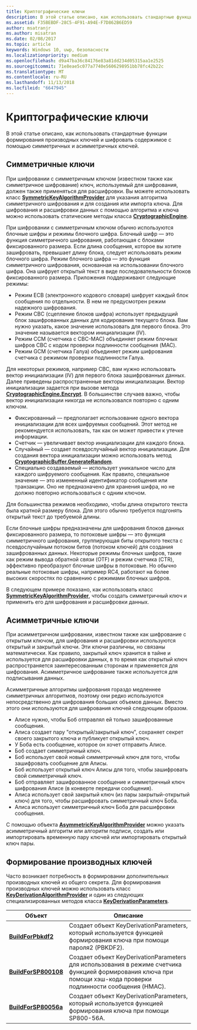 ```yaml
---
title: Криптографические ключи
description: В этой статье описано, как использовать стандартные функции формирования производных ключей и шифровать содержимое с помощью симметричных и асимметричных ключей.
ms.assetid: F35BEBDF-28C5-4F91-A94E-F7D862B6ED59
author: msatranjr
ms.author: misatran
ms.date: 02/08/2017
ms.topic: article
keywords: Windows 10, uwp, безопасности
ms.localizationpriority: medium
ms.openlocfilehash: d9a47ba36c84176e83a81dd234d05315aa1e2525
ms.sourcegitcommit: 71e8eae5c077a7740e5606298951bb78fc42b22c
ms.translationtype: MT
ms.contentlocale: ru-RU
ms.lasthandoff: 11/13/2018
ms.locfileid: "6647945"
---
```

# <a name="cryptographic-keys"></a>Криптографические ключи




В этой статье описано, как использовать стандартные функции формирования производных ключей и шифровать содержимое с помощью симметричных и асимметричных ключей. 

## <a name="symmetric-keys"></a>Симметричные ключи


При шифровании с симметричным ключом (известном также как симметричное шифрование) ключ, используемый для шифрования, должен также применяться для расшифровки. Вы можете использовать класс [**SymmetricKeyAlgorithmProvider**](https://msdn.microsoft.com/library/windows/apps/br241537) для указания алгоритма симметричного шифрования и для создания или импорта ключа. Для шифрования и расшифровки данных с помощью алгоритма и ключа можно использовать статические методы класса [**CryptographicEngine**](https://msdn.microsoft.com/library/windows/apps/br241490).

При шифровании с симметричным ключом обычно используются блочные шифры и режимы блочного шифра. Блочный шифр — это функция симметричного шифрования, работающая с блоками фиксированного размера. Если длина сообщения, которое вы хотите зашифровать, превышает длину блока, следует использовать режим блочного шифра. Режим блочного шифра — это функция симметричного шифрования, основанная на использовании блочного шифра. Она шифрует открытый текст в виде последовательности блоков фиксированного размера. Приложения поддерживают следующие режимы:

-   Режим ECB (электронного кодового словаря) шифрует каждый блок сообщения по отдельности. В нем не предусмотрен режим надежного шифрования.
-   Режим CBC (сцепление блоков шифра) использует предыдущий блок зашифрованных данных для кодирования текущего блока. Вам нужно указать, какое значение использовать для первого блока. Это значение называется вектором инициализации (IV).
-   Режим CCM (счетчика с CBC-MAC) объединяет режим блочных шифров CBC с кодом проверки подлинности сообщения (MAC).
-   Режим	GCM (счетчика Галуа) объединяет режим шифрования счетчика с режимом проверки подлинности Галуа.

Для некоторых режимов, например CBC, вам нужно использовать вектор инициализации (IV) для первого блока зашифрованных данных. Далее приведены распространенные векторы инициализации. Вектор инициализации задается при вызове метода [**CryptographicEngine.Encrypt**](https://msdn.microsoft.com/library/windows/apps/br241494). В большинстве случаев важно, чтобы вектор инициализации никогда не использовался повторно с одним ключом.

-   Фиксированный — предполагает использование одного вектора инициализации для всех шифруемых сообщений. Этот метод не рекомендуется использовать, так как он может привести к утечке информации.
-   Счетчик — увеличивает вектор инициализации для каждого блока.
-   Случайный — создает псевдослучайный вектор инициализации. Для создания вектора инициализации можно использовать метод [**CryptographicBuffer.GenerateRandom**](https://msdn.microsoft.com/library/windows/apps/br241392).
-   Специально создаваемый — использует уникальное число для каждого шифруемого сообщения. Как правило, специальное значение — это измененный идентификатор сообщения или транзакции. Оно не предназначено для хранения шифра, но не должно повторно использоваться с одним ключом.

Для большинства режимов необходимо, чтобы длина открытого текста была кратной размеру блока. Для этого обычно требуется подгонять открытый текст до требуемой длины.

Если блочные шифры предназначены для шифрования блоков данных фиксированного размера, то потоковые шифры — это функция симметричного шифрования, группирующая биты открытого текста с псевдослучайным потоком битов (потоком ключей) для создания зашифрованных данных. Некоторые режимы блочных шифров, такие как режим вывода обратной связи (OTF) и режим счетчика (CTR), эффективно преобразуют блочные шифры в потоковые. Но обычно реальные потоковые шифры, например RC4, работают на более высоких скоростях по сравнению с режимами блочных шифров.

В следующем примере показано, как использовать класс [**SymmetricKeyAlgorithmProvider**](https://msdn.microsoft.com/library/windows/apps/br241537), чтобы создать симметричный ключ и применить его для шифрования и расшифровки данных.

## <a name="asymmetric-keys"></a>Асимметричные ключи


При асимметричном шифровании, известном также как шифрование с открытым ключом, для шифрования и расшифровки используются открытый и закрытый ключи. Эти ключи различны, но связаны математически. Как правило, закрытый ключ хранится в тайне и используется для расшифровки данных, в то время как открытый ключ распространяется заинтересованным сторонам и применяется для шифрования. Асимметричное шифрование также используется для подписывания данных.

Асимметричные алгоритмы шифрования гораздо медленнее симметричных алгоритмов, поэтому они редко используются непосредственно для шифрования больших объемов данных. Вместо этого они используются для шифрования ключей следующим образом.

-   Алисе нужно, чтобы Боб отправлял ей только зашифрованные сообщения.
-   Алиса создает пару "открытый/закрытый ключ", сохраняет секрет своего закрытого ключа и публикует открытый ключ.
-   У Боба есть сообщение, которое он хочет отправить Алисе.
-   Боб создает симметричный ключ.
-   Боб использует свой новый симметричный ключ для того, чтобы зашифровать сообщение для Алисы.
-   Боб использует открытый ключ Алисы для того, чтобы зашифровать свой симметричный ключ.
-   Боб отправляет зашифрованное сообщение и симметричный ключ шифрования Алисе (в конверте передачи сообщения).
-   Алиса использует свой закрытый ключ (из пары закрытый-открытый ключ) для того, чтобы расшифровать симметричный ключ Боба.
-   Алиса использует симметричный ключ Боба для расшифровки сообщения.

С помощью объекта [**AsymmetricKeyAlgorithmProvider**](https://msdn.microsoft.com/library/windows/apps/br241478) можно указать асимметричный алгоритм или алгоритм подписи, создать или импортировать временную пару ключей или импортировать открытый ключ пары.

## <a name="deriving-keys"></a>Формирование производных ключей


Часто возникает потребность в формировании дополнительных производных ключей из общего секрета. Для формирования производных ключей можно использовать класс [**KeyDerivationAlgorithmProvider**](https://msdn.microsoft.com/library/windows/apps/br241518) и один из следующих специализированных методов класса [**KeyDerivationParameters**](https://msdn.microsoft.com/library/windows/apps/br241524).

| Объект                                                                            | Описание                                                                                                                                |
|-----------------------------------------------------------------------------------|--------------------------------------------------------------------------------------------------------------------------------------------|
| [**BuildForPbkdf2**](https://msdn.microsoft.com/library/windows/apps/br241525)    | Создает объект KeyDerivationParameters, который используется функцией формирования ключа при помощи пароля2 (PBKDF2).                                 |
| [**BuildForSP800108**](https://msdn.microsoft.com/library/windows/apps/br241526)  | Создает объект KeyDerivationParameters для использования в режиме счетчика функцией формирования ключа при помощи хэш-кода проверки подлинности сообщения (HMAC). |
| [**BuildForSP80056a**](https://msdn.microsoft.com/library/windows/apps/br241527)  | Создает объект KeyDerivationParameters, который используется функцией формирования ключа при помощи SP800-56A.                                                 |

 
